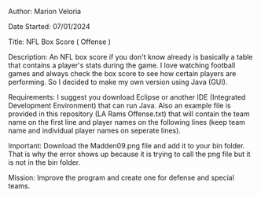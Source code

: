 Author: Marion Veloria

Date Started: 07/01/2024

Title: NFL Box Score ( Offense )

Description: An NFL box score if you don't know already is basically a table that contains a player's stats during the game.  I love watching football games and always check the box score to see how certain players are performing.  So I decided to make my own version using Java (GUI).

Requirements: I suggest you download Eclipse or another IDE (Integrated Development Environment) that can run Java.  Also an example file is provided in this repository (LA Rams Offense.txt) that will contain the team name on the first line and player names on the following lines (keep team name and individual player names on seperate lines).

Important: Download the Madden09.png file and add it to your bin folder.  That is why the error shows up because it is trying to call the png file but it is not in the bin folder.

Mission: Improve the program and create one for defense and special teams.

